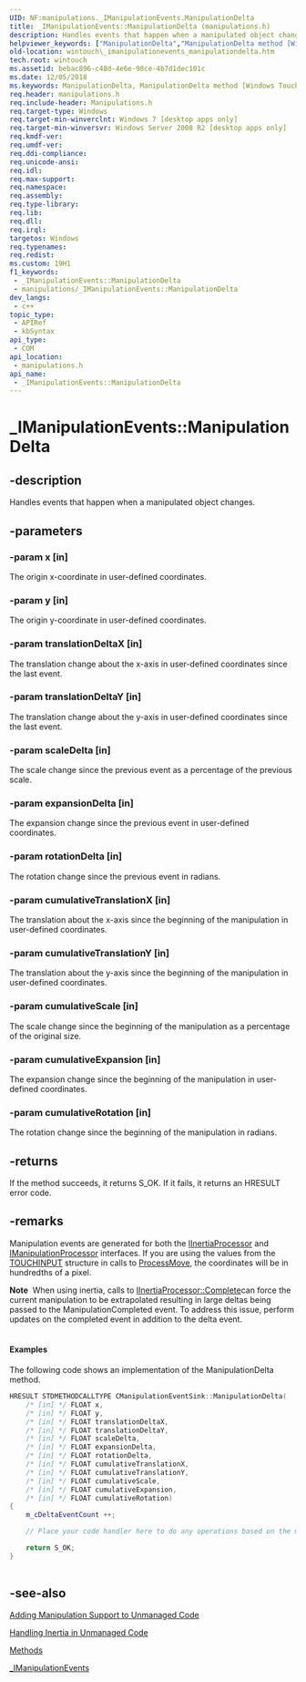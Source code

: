 ```yaml
---
UID: NF:manipulations._IManipulationEvents.ManipulationDelta
title: _IManipulationEvents::ManipulationDelta (manipulations.h)
description: Handles events that happen when a manipulated object changes.
helpviewer_keywords: ["ManipulationDelta","ManipulationDelta method [Windows Touch]","ManipulationDelta method [Windows Touch]","_IManipulationEvents interface","_IManipulationEvents interface [Windows Touch]","ManipulationDelta method","_IManipulationEvents.ManipulationDelta","_IManipulationEvents::ManipulationDelta","manipulations/_IManipulationEvents::ManipulationDelta","wintouch._imanipulationevents_manipulationdelta"]
old-location: wintouch\_imanipulationevents_manipulationdelta.htm
tech.root: wintouch
ms.assetid: bebac896-c48d-4e6e-98ce-4b7d1dec101c
ms.date: 12/05/2018
ms.keywords: ManipulationDelta, ManipulationDelta method [Windows Touch], ManipulationDelta method [Windows Touch],_IManipulationEvents interface, _IManipulationEvents interface [Windows Touch],ManipulationDelta method, _IManipulationEvents.ManipulationDelta, _IManipulationEvents::ManipulationDelta, manipulations/_IManipulationEvents::ManipulationDelta, wintouch._imanipulationevents_manipulationdelta
req.header: manipulations.h
req.include-header: Manipulations.h
req.target-type: Windows
req.target-min-winverclnt: Windows 7 [desktop apps only]
req.target-min-winversvr: Windows Server 2008 R2 [desktop apps only]
req.kmdf-ver: 
req.umdf-ver: 
req.ddi-compliance: 
req.unicode-ansi: 
req.idl: 
req.max-support: 
req.namespace: 
req.assembly: 
req.type-library: 
req.lib: 
req.dll: 
req.irql: 
targetos: Windows
req.typenames: 
req.redist: 
ms.custom: 19H1
f1_keywords:
 - _IManipulationEvents::ManipulationDelta
 - manipulations/_IManipulationEvents::ManipulationDelta
dev_langs:
 - c++
topic_type:
 - APIRef
 - kbSyntax
api_type:
 - COM
api_location:
 - manipulations.h
api_name:
 - _IManipulationEvents::ManipulationDelta
---
```


# _IManipulationEvents::ManipulationDelta


## -description

Handles events that happen when a manipulated object changes.

## -parameters

### -param x [in]

The origin x-coordinate in user-defined coordinates.

### -param y [in]

The origin y-coordinate in user-defined coordinates.

### -param translationDeltaX [in]

The translation change about the x-axis in user-defined coordinates since the last event.

### -param translationDeltaY [in]

The translation change about the y-axis in user-defined coordinates since the last event.

### -param scaleDelta [in]

The scale change since the previous event as a percentage of the previous scale.

### -param expansionDelta [in]

The expansion change since the previous event in user-defined coordinates.

### -param rotationDelta [in]

The rotation change since the previous event in radians.

### -param cumulativeTranslationX [in]

The translation about the x-axis since the beginning of the manipulation in user-defined coordinates.

### -param cumulativeTranslationY [in]

The translation about the y-axis since the beginning of the manipulation in user-defined coordinates.

### -param cumulativeScale [in]

The scale change since the beginning of the manipulation as a percentage of the original size.

### -param cumulativeExpansion [in]

The expansion change since the beginning of the manipulation in user-defined coordinates.

### -param cumulativeRotation [in]

The rotation change since the beginning of the manipulation in radians.

## -returns

If the method succeeds, it returns S_OK. If it fails, it returns an HRESULT error code.

## -remarks

Manipulation events are generated for both the <a href="/windows/desktop/api/manipulations/nn-manipulations-iinertiaprocessor">IInertiaProcessor</a> and <a href="/windows/desktop/api/manipulations/nn-manipulations-imanipulationprocessor">IManipulationProcessor</a> interfaces.
    If you are using the values from the <a href="/windows/desktop/api/winuser/ns-winuser-touchinput">TOUCHINPUT</a> structure in calls to <a href="/windows/desktop/api/manipulations/nf-manipulations-imanipulationprocessor-processmove">ProcessMove</a>, the coordinates will be in 
    hundredths of a pixel.

<div class="alert"><b>Note</b>  When using inertia, calls to <a href="/windows/desktop/api/manipulations/nf-manipulations-iinertiaprocessor-complete">IInertiaProcessor::Complete</a>can force the current manipulation to be extrapolated resulting in large deltas being passed to the ManipulationCompleted event.
	 To address this issue, perform updates on the completed event in addition to the delta event.
	 </div>
<div> </div>

#### Examples

The following code shows an implementation of the ManipulationDelta method.


```cpp
HRESULT STDMETHODCALLTYPE CManipulationEventSink::ManipulationDelta( 
    /* [in] */ FLOAT x,
    /* [in] */ FLOAT y,
    /* [in] */ FLOAT translationDeltaX,
    /* [in] */ FLOAT translationDeltaY,
    /* [in] */ FLOAT scaleDelta,
    /* [in] */ FLOAT expansionDelta,
    /* [in] */ FLOAT rotationDelta,
    /* [in] */ FLOAT cumulativeTranslationX,
    /* [in] */ FLOAT cumulativeTranslationY,
    /* [in] */ FLOAT cumulativeScale,
    /* [in] */ FLOAT cumulativeExpansion,
    /* [in] */ FLOAT cumulativeRotation)
{
    m_cDeltaEventCount ++;

    // Place your code handler here to do any operations based on the manipulation.

    return S_OK;
}    
    
```

## -see-also

<a href="/windows/desktop/wintouch/adding-manipulation-support-in-unmanaged-code">Adding Manipulation Support to Unmanaged Code</a>



<a href="/windows/desktop/wintouch/handling-inertia-in-unmanaged-code">Handling Inertia in Unmanaged Code</a>



<a href="/windows/desktop/wintouch/-imanipulationevents-methods">Methods</a>



<a href="/windows/win32/api/manipulations/nn-manipulations-_imanipulationevents">_IManipulationEvents</a>


